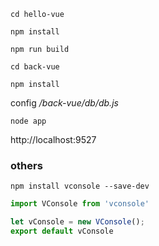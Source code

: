 `cd hello-vue`

`npm install`

`npm run build`

`cd back-vue`

`npm install`

config */back-vue/db/db.js*

`node app`

http://localhost:9527

### others
```shell
npm install vconsole --save-dev
```

```js
import VConsole from 'vconsole'

let vConsole = new VConsole();
export default vConsole
```
